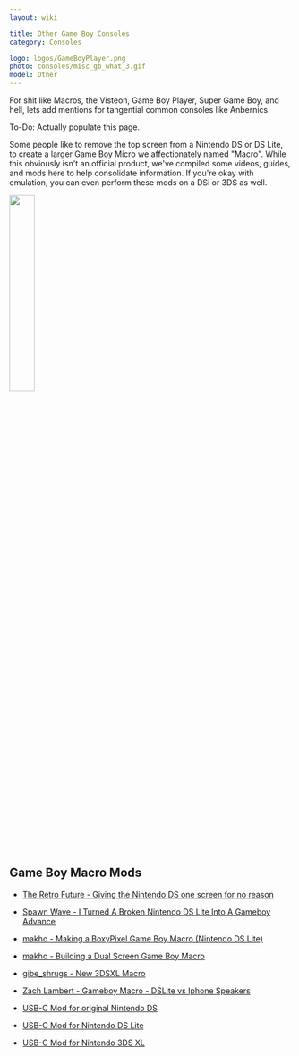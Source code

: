 ```yaml
---
layout: wiki

title: Other Game Boy Consoles
category: Consoles

logo: logos/GameBoyPlayer.png
photo: consoles/misc_gb_what_3.gif
model: Other
---
```

For shit like Macros, the Visteon, Game Boy Player, Super Game Boy, and hell, lets add mentions for tangential common consoles like Anbernics. 

To-Do: Actually populate this page. 

Some people like to remove the top screen from a Nintendo DS or DS Lite, to create a larger Game Boy Micro we affectionately named "Macro". While this obviously isn't an official product, we've compiled some videos, guides, and mods here to help consolidate information. If you're okay with emulation, you can even perform these mods on a DSi or 3DS as well.

<img src="https://upload.wikimedia.org/wikipedia/commons/f/f4/Game-Boy-FL.jpg" width="30%" height="30%">



## **Game Boy Macro Mods**

* [The Retro Future - Giving the Nintendo DS one screen for no reason](https://www.youtube.com/watch?v=_xaj4wa4l54)
* [Spawn Wave - I Turned A Broken Nintendo DS Lite Into A Gameboy Advance](https://www.youtube.com/watch?v=Yf9IpYw-Qfs)
* [makho - Making a BoxyPixel Game Boy Macro (Nintendo DS Lite)](https://www.youtube.com/watch?v=AMseRlitHWk)
* [makho - Building a Dual Screen Game Boy Macro](https://www.youtube.com/watch?v=sb7xcf8dwS8)
* [gibe_shrugs - New 3DSXL Macro](https://www.instagram.com/p/CCCfGnFni2S/)
* [Zach Lambert - Gameboy Macro - DSLite vs Iphone Speakers](https://www.youtube.com/watch?v=9kU4NlDxYss)

* [USB-C Mod for original Nintendo DS](https://github.com/rorosaurus/gba-sp-usb-c/)
* [USB-C Mod for Nintendo DS Lite](https://github.com/rorosaurus/nds-lite-usb-c/)
* [USB-C Mod for Nintendo 3DS XL](https://github.com/rorosaurus/3ds-xl-usb-c/)
